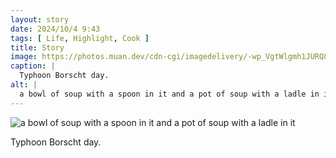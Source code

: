 ```yaml
---
layout: story
date: 2024/10/4 9:43
tags: [ Life, Highlight, Cook ]
title: Story
image: https://photos.muan.dev/cdn-cgi/imagedelivery/-wp_VgtWlgmh1JURQ8t1mg/4c4385ff-1426-45d9-601d-801c67363400/public
caption: |
  Typhoon Borscht day.
alt: |
  a bowl of soup with a spoon in it and a pot of soup with a ladle in it
---
```


![a bowl of soup with a spoon in it and a pot of soup with a ladle in it](https://photos.muan.dev/cdn-cgi/imagedelivery/-wp_VgtWlgmh1JURQ8t1mg/4c4385ff-1426-45d9-601d-801c67363400/public)

Typhoon Borscht day.
